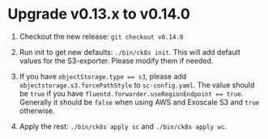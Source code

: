 # Upgrade v0.13.x to v0.14.0

1. Checkout the new release: `git checkout v0.14.0`

1. Run init to get new defaults: `./bin/ck8s init`.
   This will add default values for the S3-exporter.
   Please modify them if needed.

1. If you have `objectStorage.type == s3`, please add `objectstorage.s3.forcePathStyle` to `sc-config.yaml`.
   The value should be `true` if you have `fluentd.forwarder.useRegionEndpoint == true`.
   Generally it should be `false` when using AWS and Exoscale S3 and `true` otherwise.

1. Apply the rest: `./bin/ck8s apply sc` and `./bin/ck8s apply wc`.
